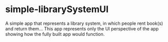 # simple-librarySystemUI
A simple app that represents a library  system, in which people rent book(s) and return them... This app represents only the UI perspective of the app showing how the fully built app would function.
